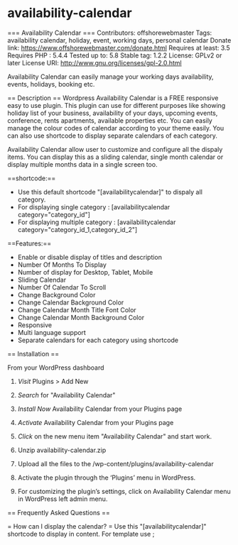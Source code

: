 # availability-calendar

=== Availability Calendar ===
Contributors: offshorewebmaster
Tags: availability calendar, holiday, event, working days, personal calendar 
Donate link: https://www.offshorewebmaster.com/donate.html
Requires at least: 3.5
Requires PHP : 5.4.4
Tested up to: 5.8
Stable tag: 1.2.2
License: GPLv2 or later
License URI: http://www.gnu.org/licenses/gpl-2.0.html

Availability Calendar can easily manage your working days availability, events, holidays, booking etc.

== Description ==
Wordpress Availability Calendar is a FREE responsive easy to use plugin. This plugin can use for different purposes like showing holiday list of your business, availability of your days, upcoming events, conference, rents apartments, available properties etc.  You can easily manage the colour codes of calendar according to your theme easily. You can also use shortcode to display separate calendars of each category.
 
Availability Calendar allow user to customize and configure all the dispaly items. You can display this as a sliding calendar, single month calendar or display multiple months data in a single screen too.  

==shortcode:==
 * Use this default shortcode "[availabilitycalendar]" to dispaly all category.
 * For displaying single category : [availabilitycalendar category="category_id"]
 * For displaying multiple category : [availabilitycalendar category="category_id_1,category_id_2"]

==Features:==
 * Enable or disable display of titles and description
 * Number Of Months To Display
 * Number of display for Desktop, Tablet, Mobile 
 * Sliding Calendar
 * Number Of Calendar To Scroll
 * Change Background Color
 * Change Calendar Background Color
 * Change Calendar Month Title Font Color
 * Change Calendar Month Background Color
 * Responsive
 * Multi language support
 * Separate calendars for each category using shortcode
 
== Installation ==

From your WordPress dashboard

1. *Visit* Plugins > Add New
2. *Search* for "Availability Calendar"
3. *Install Now* Availability Calendar from your Plugins page
4. *Activate* Availability Calendar from your Plugins page
5. *Click* on the new menu item "Availability Calendar" and start work.

1. Unzip availability-calendar.zip
2. Upload all the files to the /wp-content/plugins/availability-calendar
3. Activate the plugin through the ‘Plugins’ menu in WordPress.
4. For customizing the plugin’s settings, click on Availability Calendar menu in WordPress left admin menu.

== Frequently Asked Questions ==

= How can I display the calendar? =
Use this "[availabilitycalendar]" shortcode to display in content. For template use <?php echo do_shortcode('[availabilitycalendar]');?>;
	
